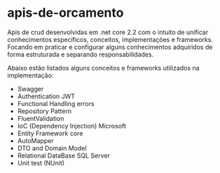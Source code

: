 # apis-de-orcamento

Apis de crud desenvolvidas em .net core 2.2 com o intuito de unificar conhecimentos específicos, conceitos, implementações e frameworks. Focando em praticar e configurar alguns conhecimentos adquiridos de forma estruturada e separando responsabilidades.

Abaixo estão listados alguns conceitos e frameworks utilizados na implementação:

* Swagger
* Authentication JWT
* Functional Handling errors
* Repository Pattern
* FluentValidation
* IoC (Dependency Injection) Microsoft
* Entity Framework core
* AutoMapper 
* DTO and Domain Model
* Relational DataBase SQL Server
* Unit test (NUnit)
